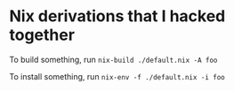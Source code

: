 # Nix derivations that I hacked together

To build something, run `nix-build ./default.nix -A foo`

To install something, run `nix-env -f ./default.nix -i foo`